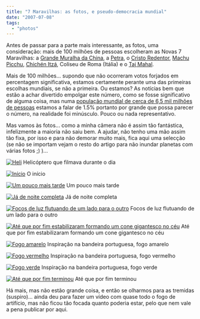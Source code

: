 ```yaml
---
title: "7 Maravilhas: as fotos, e pseudo-democracia mundial"
date: "2007-07-08"
tags: 
  - "photos"
---
```


Antes de passar para a parte mais interessante, as fotos, uma consideração: mais de 100 milhões de pessoas escolheram as Novas 7 Maravilhas: a [Grande Muralha da China](http://en.wikipedia.org/wiki/Great_Wall_of_China), a [Petra](http://en.wikipedia.org/wiki/Petra), o [Cristo Redentor](http://en.wikipedia.org/wiki/Christ_the_Redeemer_%28statue%29), [Machu Picchu](http://en.wikipedia.org/wiki/Machu_Picchu), [Chichén Itzá](http://en.wikipedia.org/wiki/Chichen_Itza), Coliseu de Roma (Itália) e o [Taj Mahal](http://en.wikipedia.org/wiki/Taj_Mahal).

Mais de 100 milhões... supondo que não ocorreram votos forjados em percentagem significativa, estamos certamente perante uma das primeiras escolhas mundiais, se não a primeira. Ou estamos? As notícias bem que estão a achar divertido empolgar este número, como se fosse significativo de alguma coisa, mas numa [população mundial de cerca de 6,5 mil milhões de pessoas](http://en.wikipedia.org/wiki/World_Population#Historical_figures) estamos a falar de 1.5% portanto por grande que possa parecer o número, na realidade foi minúsculo. Pouco ou nada representativo.

Mas vamos às fotos... como a minha câmera não é assim tão fantástica, infelizmente a maioria não saiu bem. A ajudar, não tenho uma mão assim tão fixa, por isso e para não demorar muito mais, fica aqui uma selecção (se não se importam vejam o resto do artigo para não inundar planetas com várias fotos ;) )...

[![Heli](http://blog.1407.org/wp-content/uploads/2007/07/00005.png)](http://blog.1407.org/wp-content/uploads/2007/07/00005.png "Heli") Helicóptero que filmava durante o dia

[![Início](http://blog.1407.org/wp-content/uploads/2007/07/00018.png)](http://blog.1407.org/wp-content/uploads/2007/07/00018.png "Início") O início

[![Um pouco mais tarde](http://blog.1407.org/wp-content/uploads/2007/07/00022.png)](http://blog.1407.org/wp-content/uploads/2007/07/00022.png "Um pouco mais tarde") Um pouco mais tarde

[![Já de noite completa](http://blog.1407.org/wp-content/uploads/2007/07/00024.png)](http://blog.1407.org/wp-content/uploads/2007/07/00024.png "Já de noite completa") Já de noite completa

[![Focos de luz flutuando de um lado para o outro](http://blog.1407.org/wp-content/uploads/2007/07/00063.png)](http://blog.1407.org/wp-content/uploads/2007/07/00063.png "Focos de luz flutuando de um lado para o outro") Focos de luz flutuando de um lado para o outro

[![Até que por fim estabilizaram formando um cone gigantesco no céu](http://blog.1407.org/wp-content/uploads/2007/07/00068.png)](http://blog.1407.org/wp-content/uploads/2007/07/00068.png "Até que por fim estabilizaram formando um cone gigantesco no céu") Até que por fim estabilizaram formando um cone gigantesco no céu

[![Fogo amarelo](http://blog.1407.org/wp-content/uploads/2007/07/00073.png)](http://blog.1407.org/wp-content/uploads/2007/07/00073.png "Fogo amarelo") Inspiração na bandeira portuguesa, fogo amarelo

[![Fogo vermelho](http://blog.1407.org/wp-content/uploads/2007/07/00075.png)](http://blog.1407.org/wp-content/uploads/2007/07/00075.png "Fogo vermelho") Inspiração na bandeira portuguesa, fogo vermelho

[![Fogo verde](http://blog.1407.org/wp-content/uploads/2007/07/00077.png)](http://blog.1407.org/wp-content/uploads/2007/07/00077.png "Fogo verde") Inspiração na bandeira portuguesa, fogo verde

[![Até que por fim terminou](http://blog.1407.org/wp-content/uploads/2007/07/00084.png)](http://blog.1407.org/wp-content/uploads/2007/07/00084.png "Até que por fim terminou") Até que por fim terminou

Há mais, mas não estão grande coisa, e então se olharmos para as tremidas (suspiro)... ainda deu para fazer um vídeo com quase todo o fogo de artifício, mas não ficou tão focada quanto poderia estar, pelo que nem vale a pena publicar por aqui.
